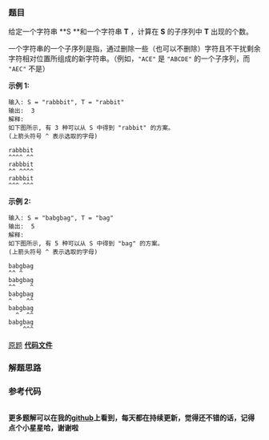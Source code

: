 ### 题目
给定一个字符串  **S  **和一个字符串  **T** ，计算在 **S** 的子序列中 **T** 出现的个数。

一个字符串的一个子序列是指，通过删除一些（也可以不删除）字符且不干扰剩余字符相对位置所组成的新字符串。（例如，`"ACE"` 是 `"ABCDE"`
的一个子序列，而 `"AEC"` 不是）

**示例  1:**

    
    
    输入: S = "rabbbit", T = "rabbit"
    输出:  3
    解释:
    如下图所示, 有 3 种可以从 S 中得到 "rabbit" 的方案。
    (上箭头符号 ^ 表示选取的字母)
    
    rabbbit
    ^^^^ ^^
    rabbbit
    ^^ ^^^^
    rabbbit
    ^^^ ^^^
    

**示例  2:**

    
    
    输入: S = "babgbag", T = "bag"
    输出:  5
    解释:
    如下图所示, 有 5 种可以从 S 中得到 "bag" 的方案。 
    (上箭头符号 ^ 表示选取的字母)
    
    babgbag
    ^^ ^
    babgbag
    ^^    ^
    babgbag
    ^    ^^
    babgbag
      ^  ^^
    babgbag
        ^^^

[原题](https://leetcode-cn.com/problems/distinct-subsequences/)    **[代码文件]()**


### 解题思路




### 参考代码

```go


```




**更多题解可以在我的[github](https://github.com/LZH139/leetcode_Go)上看到，每天都在持续更新，觉得还不错的话，记得点个小星星哈，谢谢啦**
